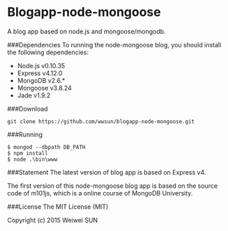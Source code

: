 # Blogapp-node-mongoose
A blog app based on node.js and mongoose/mongodb.

###Dependencies
To running the node-mongoose blog, you should install the following dependencies:

- Node.js v0.10.35
- Express v4.12.0
- MongoDB v2.6.*
- Mongoose v3.8.24
- Jade v1.9.2

###Download

    git clone https://github.com/wwsun/blogapp-node-mongoose.git

###Running

    $ mongod --dbpath DB_PATH
    $ npm install
    $ node .\bin\www

###Statement
The latest version of blog app is based on Express v4.

The first version of this node-mongoose blog app is based on the source code of m101js,
which is a online course of MongoDB University.

###License
The MIT License (MIT)

Copyright (c) 2015 Weiwei SUN
